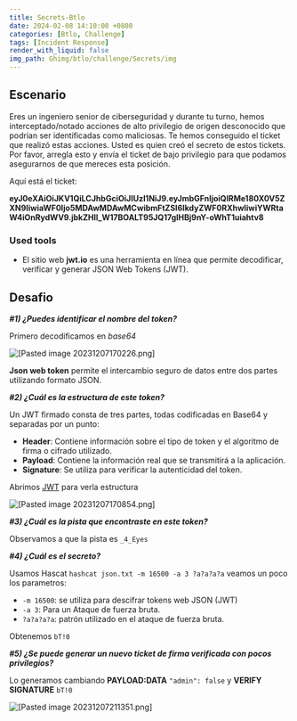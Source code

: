 ```yaml
---
title: Secrets-Btlo
date: 2024-02-08 14:10:00 +0800
categories: [Btlo, Challenge]
tags: [Incident Response]
render_with_liquid: false
img_path: Ghimg/btlo/challenge/Secrets/img
---
```


## Escenario

Eres un ingeniero senior de ciberseguridad y durante tu turno, hemos interceptado/notado acciones de alto privilegio de origen desconocido que podrían ser identificadas como maliciosas. Te hemos conseguido el ticket que realizó estas acciones.
Usted es quien creó el secreto de estos tickets. Por favor, arregla esto y envía el ticket de bajo privilegio para que podamos asegurarnos de que mereces esta posición.

Aquí está el ticket:
  
**eyJ0eXAiOiJKV1QiLCJhbGciOiJIUzI1NiJ9.eyJmbGFnIjoiQlRMe180X0V5ZXN9IiwiaWF0Ijo5MDAwMDAwMCwibmFtZSI6IkdyZWF0RXhwIiwiYWRtaW4iOnRydWV9.jbkZHll_W17BOALT95JQ17glHBj9nY-oWhT1uiahtv8**



### Used tools
- El sitio web **jwt.io** es una herramienta en línea que permite decodificar, verificar y generar JSON Web Tokens (JWT).

## Desafio

**_#1) ¿Puedes identificar el nombre del token?_**

Primero decodificamos en _base64_

![[Pasted image 20231207170226.png]](Pasted_image_20231207170226_guknsm)

**Json web token** permite el intercambio seguro de datos entre dos partes utilizando formato JSON.


**_#2) ¿Cuál es la estructura de este token?_**

Un JWT firmado consta de tres partes, todas codificadas en Base64 y separadas por un punto:

- **Header**: Contiene información sobre el tipo de token y el algoritmo de firma o cifrado utilizado.
- **Payload**: Contiene la información real que se transmitirá a la aplicación.
- **Signature**: Se utiliza para verificar la autenticidad del token.

Abrimos [JWT](https://jwt.io/) para verla estructura

![[Pasted image 20231207170854.png]](Pasted_image_20231207170854_ppbanx)


**_#3) ¿Cuál es la pista que encontraste en este token?_**

Observamos a que la pista es `_4_Eyes`

**_#4) ¿Cuál es el secreto?_**

Usamos Hascat `hashcat json.txt -m 16500 -a 3 ?a?a?a?a` veamos un poco los parametros:

- `-m 16500`: se utiliza para descifrar tokens web JSON (JWT)
- `-a 3`: Para un Ataque de fuerza bruta. 
- `?a?a?a?a`: patrón utilizado en el ataque de fuerza bruta. 

Obtenemos `bT!0`

**_#5) ¿Se puede generar un nuevo ticket de firma verificada con pocos privilegios?_**

Lo generamos cambiando **PAYLOAD:DATA** `"admin": false` y **VERIFY SIGNATURE** `bT!0`

![[Pasted image 20231207211351.png]](Pasted_image_20231207211351_pjdolp)



